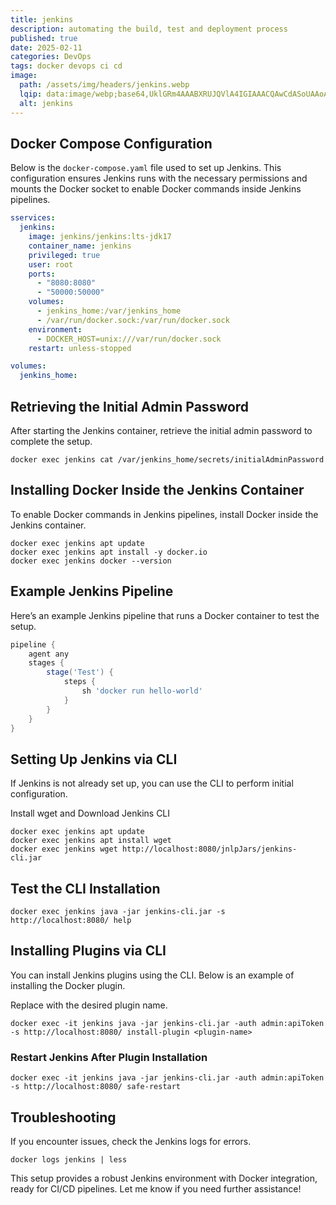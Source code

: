 ```yaml
---
title: jenkins
description: automating the build, test and deployment process
published: true
date: 2025-02-11
categories: DevOps
tags: docker devops ci cd
image:
  path: /assets/img/headers/jenkins.webp
  lqip: data:image/webp;base64,UklGRm4AAABXRUJQVlA4IGIAAACQAwCdASoUAAoAPpE4l0eloyIhMAgAsBIJaQAD4VHaMPqPJ0AAAP76TaQ1wEfHFzklxFd80ZpoSbvXhP3cs9mik7EnyV16r8ob4eTAbMpgt4bTpNIfnh8NdW7Jef+ZIAAAAA==
  alt: jenkins
---
```


## Docker Compose Configuration

Below is the `docker-compose.yaml` file used to set up Jenkins. This configuration ensures Jenkins runs with the necessary permissions and mounts the Docker socket to enable Docker commands inside Jenkins pipelines.

```yaml
sservices:
  jenkins:
    image: jenkins/jenkins:lts-jdk17
    container_name: jenkins
    privileged: true
    user: root
    ports:
      - "8080:8080"
      - "50000:50000"
    volumes:
      - jenkins_home:/var/jenkins_home
      - /var/run/docker.sock:/var/run/docker.sock
    environment:
      - DOCKER_HOST=unix:///var/run/docker.sock
    restart: unless-stopped

volumes:
  jenkins_home:
```

## Retrieving the Initial Admin Password

After starting the Jenkins container, retrieve the initial admin password to complete the setup.

```shell
docker exec jenkins cat /var/jenkins_home/secrets/initialAdminPassword
```

## Installing Docker Inside the Jenkins Container

To enable Docker commands in Jenkins pipelines, install Docker inside the Jenkins container.

```shell
docker exec jenkins apt update
docker exec jenkins apt install -y docker.io
docker exec jenkins docker --version
```

## Example Jenkins Pipeline

Here’s an example Jenkins pipeline that runs a Docker container to test the setup.

```groovy
pipeline {
    agent any
    stages {
        stage('Test') {
            steps {
                sh 'docker run hello-world'
            }
        }
    }
}
```

## Setting Up Jenkins via CLI

If Jenkins is not already set up, you can use the CLI to perform initial configuration.

Install wget and Download Jenkins CLI

```shell
docker exec jenkins apt update
docker exec jenkins apt install wget
docker exec jenkins wget http://localhost:8080/jnlpJars/jenkins-cli.jar
```

## Test the CLI Installation

```shell
docker exec jenkins java -jar jenkins-cli.jar -s http://localhost:8080/ help
```

## Installing Plugins via CLI

You can install Jenkins plugins using the CLI. Below is an example of installing the Docker plugin.

Replace <plugin-name> with the desired plugin name.

```shell
docker exec -it jenkins java -jar jenkins-cli.jar -auth admin:apiToken -s http://localhost:8080/ install-plugin <plugin-name>
```

### Restart Jenkins After Plugin Installation

```shell
docker exec -it jenkins java -jar jenkins-cli.jar -auth admin:apiToken -s http://localhost:8080/ safe-restart
```

## Troubleshooting

If you encounter issues, check the Jenkins logs for errors.

```shell
docker logs jenkins | less
```

This setup provides a robust Jenkins environment with Docker integration, ready for CI/CD pipelines. Let me know if you need further assistance!
